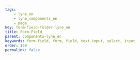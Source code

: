 ```yaml
---
tags: 
    - lyne_en
    - lyne_components_en
    - page
key: form-field-folder-lyne_en
title: Form-Field
parent: components-lyne_en
keywords: form-field, form, field, text-input, select, input
order: 160
permalink: false
---
```

